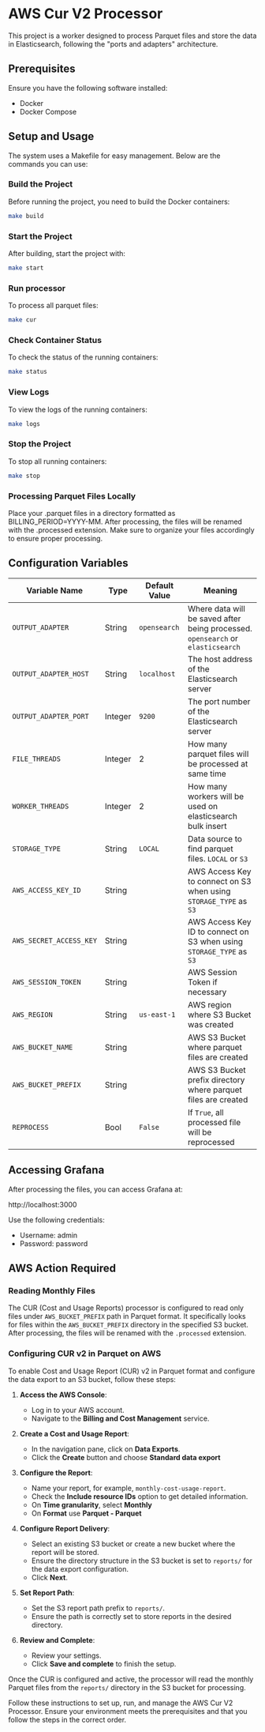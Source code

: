 # AWS Cur V2 Processor

This project is a worker designed to process Parquet files and store the data in Elasticsearch, following the "ports and adapters" architecture.

## Prerequisites
Ensure you have the following software installed:

- Docker
- Docker Compose

## Setup and Usage
The system uses a Makefile for easy management. Below are the commands you can use:

### Build the Project
Before running the project, you need to build the Docker containers:

```sh
make build
```

### Start the Project
After building, start the project with:

```sh
make start
```

### Run processor
To process all parquet files:

```sh
make cur
```

### Check Container Status
To check the status of the running containers:

```sh
make status
```

### View Logs
To view the logs of the running containers:

```sh
make logs
```

### Stop the Project
To stop all running containers:

```sh
make stop
```

### Processing Parquet Files Locally
Place your .parquet files in a directory formatted as BILLING_PERIOD=YYYY-MM. After processing, the files will be renamed with the .processed extension. Make sure to organize your files accordingly to ensure proper processing.

## Configuration Variables

| Variable Name          | Type    | Default Value | Meaning                                        |
|------------------------|---------|---------------|------------------------------------------------|
| `OUTPUT_ADAPTER`       | String  | `opensearch`  | Where data will be saved after being processed. `opensearch` or `elasticsearch` |
| `OUTPUT_ADAPTER_HOST`  | String  | `localhost`   | The host address of the Elasticsearch server   |
| `OUTPUT_ADAPTER_PORT`  | Integer | `9200`        | The port number of the Elasticsearch server    |
| `FILE_THREADS`         | Integer | 2             | How many parquet files will be processed at same time |
| `WORKER_THREADS`       | Integer | 2             | How many workers will be used on elasticsearch bulk insert |
| `STORAGE_TYPE`         | String  | `LOCAL`       | Data source to find parquet files. `LOCAL` or `S3` |
| `AWS_ACCESS_KEY_ID`    | String  |               | AWS Access Key to connect on S3 when using `STORAGE_TYPE` as `S3` |
| `AWS_SECRET_ACCESS_KEY`| String  |               | AWS Access Key ID to connect on S3 when using `STORAGE_TYPE` as `S3` |
| `AWS_SESSION_TOKEN`    | String  |               | AWS Session Token if necessary                 |
| `AWS_REGION`           | String  | `us-east-1`   | AWS region where S3 Bucket was created         |
| `AWS_BUCKET_NAME`      | String  |               | AWS S3 Bucket where parquet files are created  |
| `AWS_BUCKET_PREFIX`    | String  |               | AWS S3 Bucket prefix directory where parquet files are created  |
| `REPROCESS`            | Bool    | `False`       | If `True`, all processed file will be reprocessed |

## Accessing Grafana
After processing the files, you can access Grafana at:

http://localhost:3000

Use the following credentials:

- Username: admin
- Password: password


## AWS Action Required

### Reading Monthly Files

The CUR (Cost and Usage Reports) processor is configured to read only files under `AWS_BUCKET_PREFIX` path in Parquet format. It specifically looks for files within the `AWS_BUCKET_PREFIX` directory in the specified S3 bucket. After processing, the files will be renamed with the `.processed` extension.

### Configuring CUR v2 in Parquet on AWS

To enable Cost and Usage Report (CUR) v2 in Parquet format and configure the data export to an S3 bucket, follow these steps:

1. **Access the AWS Console**:
   - Log in to your AWS account.
   - Navigate to the **Billing and Cost Management** service.

2. **Create a Cost and Usage Report**:
   - In the navigation pane, click on **Data Exports**.
   - Click the **Create** button and choose **Standard data export**

3. **Configure the Report**:
   - Name your report, for example, `monthly-cost-usage-report`.
   - Check the **Include resource IDs** option to get detailed information.
   - On **Time granularity**, select **Monthly**
   - On **Format** use **Parquet - Parquet**

4. **Configure Report Delivery**:
   - Select an existing S3 bucket or create a new bucket where the report will be stored.
   - Ensure the directory structure in the S3 bucket is set to `reports/` for the data export configuration.
   - Click **Next**.

5. **Set Report Path**:
   - Set the S3 report path prefix to `reports/`.
   - Ensure the path is correctly set to store reports in the desired directory.

6. **Review and Complete**:
   - Review your settings.
   - Click **Save and complete** to finish the setup.

Once the CUR is configured and active, the processor will read the monthly Parquet files from the `reports/` directory in the S3 bucket for processing.

Follow these instructions to set up, run, and manage the AWS Cur V2 Processor. Ensure your environment meets the prerequisites and that you follow the steps in the correct order.